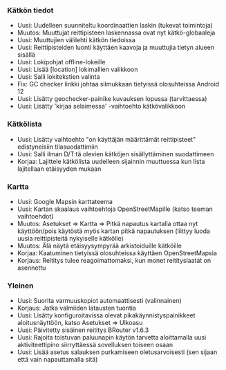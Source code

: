 ### Kätkön tiedot

- Uusi: Uudelleen suunniteltu koordinaattien laskin (tukevat toimintoja)
- Muutos: Muuttujat reittipisteen laskennassa ovat nyt kätkö-globaaleja
- Uusi: Muuttujien välilehti kätkön tiedoissa
- Uusi: Reittipisteiden luonti käyttäen kaavoja ja muuttujia tietyn alueen sisällä
- Uusi: Lokipohjat offline-lokeille
- Uusi: Lisää \[location\] lokimallien valikkoon
- Uusi: Salli lokitekstien valinta
- Fix: GC checker linkki johtaa silmukkaan tietyissä olosuhteissa Android 12
- Uusi: Lisätty geochecker-painike kuvauksen lopussa (tarvittaessa)
- Uusi: Lisätty 'kirjaa selaimessa' -vaihtoehto kätkövalikkoon

### Kätkölista

- Uusi: Lisätty vaihtoehto "on käyttäjän määrittämät reittipisteet" edistyneisiin tilasuodattimiin
- Uusi: Salli ilman D/T:tä olevien kätköjen sisällyttäminen suodattimeen
- Korjaa: Lajittele kätkölista uudelleen sijainnin muuttuessa kun lista lajitellaan etäisyyden mukaan

### Kartta

- Uusi: Google Mapsin karttateema
- Uusi: Kartan skaalaus vaihtoehtoja OpenStreetMapille (katso teeman vaihtoehdot)
- Muutos: Asetukset => Kartta => Pitkä napautus kartalla ottaa nyt käyttöön/pois käytöstä myös kartan pitkä napautuksen (liittyy luoda uusia reittipisteitä nykyiselle kätkölle)
- Muutos: Älä näytä etäisyysympyrää arkistoiduille kätköille
- Korjaa: Kaatuminen tietyissä olosuhteissa käyttäen OpenStreetMapsia
- Korjaus: Reititys tulee reagoimattomaksi, kun monet reitityslaatat on asennettu

### Yleinen

- Uusi: Suorita varmuuskopiot automaattisesti (valinnainen)
- Korjaus: Jatka valmiiden latausten tuontia
- Uusi: Lisätty konfiguroitavissa olevat pikakäynnistyspainikkeet aloitusnäyttöön, katso Asetukset => Ulkoasu
- Uusi: Päivitetty sisäinen reititys BRouter v1.6.3
- Uusi: Rajoita toistuvan paluunapin käytön tarvetta aloittamalla uusi aktiviteettipino siirryttäessä sovelluksen toiseen osaan
- Uusi: Lisää asetus salauksen purkamiseen oletusarvoisesti (sen sijaan että vain napauttamalla sitä)